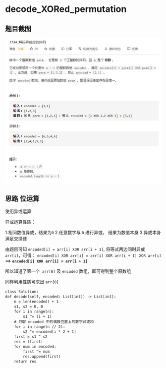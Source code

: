 # decode_XORed_permutation

## 题目截图
 ![](decode_XORed_permutation.jpg)

## 思路 位运算

使用异或运算

异或运算性质：

1.相同数值异或，结果为`0`
2.任意数字与 `0` 进行异或， 结果为数值本身
3.异或本身满足交换律

由题目可知 `encoded[i] = arr[i] XOR arr[i + 1]`, 将等式两边同时异或 `arr[i]`，可得：
`encoded[i] XOR arr[i] = arr[i] XOR arr[i + 1] XOR arr[i]`
==>  **`encoded[i] XOR arr[i] = arr[i + 1]`**

所以知道了第一个` arr[0]` 及 `encoded` 数组，即可得到整个原数组

同样利用性质可求出 `arr[0]`

    
    class Solution:
    def decode(self, encoded: List[int]) -> List[int]:
        n = len(encoded) + 1
        s1, s2 = 0, 0
        for i in range(n):
            s1 ^= (i + 1)
        # 只取 encoded 中的偶数位置上的数字异或和
        for i in range(n // 2):
            s2 ^= encoded[i * 2 + 1]
        first = s1 ^ s2
        res = [first]
        for num in encoded:
            first ^= num
            res.append(first)
        return res

